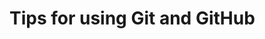 # Tips for using Git and GitHub

<!-- Rendered at https://remlapmot.github.io/git-and-github-for-os/ -->
